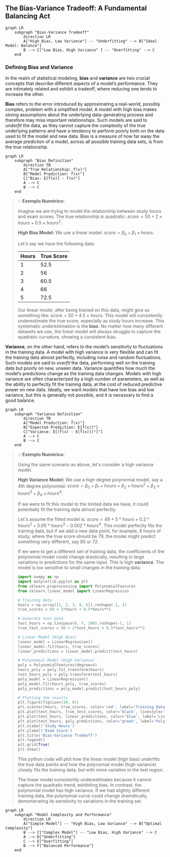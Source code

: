 ## The Bias-Variance Tradeoff: A Fundamental Balancing Act

```mermaid
graph LR
    subgraph "Bias-Variance Tradeoff"
        direction LR
        A["High Bias, Low Variance"] -- "Underfitting" --> B["Ideal Model: Balance"]
        B --> C["Low Bias, High Variance" ] -- "Overfitting" --> C
    end
```

### Defining Bias and Variance

In the realm of statistical modeling, **bias** and **variance** are two crucial concepts that describe different aspects of a model’s performance. They are intimately related and exhibit a tradeoff, where reducing one tends to increase the other.

**Bias** refers to the error introduced by approximating a real-world, possibly complex, problem with a simplified model. A model with high bias makes strong assumptions about the underlying data-generating process and therefore may miss important relationships. Such models are said to *underfit* the data, as they cannot capture the complexity of the true underlying patterns and have a tendency to perform poorly both on the data used to fit the model and new data. Bias is a measure of how far away the average prediction of a model, across all possible training data sets, is from the true relationship.

```mermaid
graph LR
    subgraph "Bias Definition"
        direction TB
        A["True Relationship: f(x)"]
        B["Model Prediction: f̂(x)"]
        C["Bias: E[f̂(x)] - f(x)"]
        A --> C
        B --> C
    end
```

> 💡 **Exemplo Numérico:**
>
> Imagine we are trying to model the relationship between study hours and exam scores. The true relationship is quadratic: $score = 50 + 2 \times hours + 0.5 \times hours^2$.
>
> **High Bias Model:** We use a linear model: $score = \beta_0 + \beta_1 \times hours$.
>
> Let's say we have the following data:
>
> | Hours | True Score |
> |-------|------------|
> | 1     | 52.5       |
> | 2     | 56         |
> | 3     | 60.5       |
> | 4     | 66         |
> | 5     | 72.5       |
>
> Our linear model, after being trained on this data, might give us something like: $score = 50 + 4.5 \times hours$. This model will consistently underestimate the true score, especially as study hours increase. This systematic underestimation is the **bias**. No matter how many different datasets we use, the linear model will always struggle to capture the quadratic curvature, showing a consistent bias.

**Variance**, on the other hand, refers to the model’s sensitivity to fluctuations in the training data. A model with high variance is very flexible and can fit the training data almost perfectly, including noise and random fluctuations. Such models are said to *overfit* the data, performing well on the training data but poorly on new, unseen data. Variance quantifies how much the model’s predictions change as the training data changes. Models with high variance are often characterized by a high number of parameters, as well as the ability to perfectly fit the training data, at the cost of reduced predictive power on new data. Ideally, we want models that have low bias and low variance, but this is generally not possible, and it is necessary to find a good balance.

```mermaid
graph LR
    subgraph "Variance Definition"
        direction TB
        A["Model Prediction: f̂(x)"]
        B["Expected Prediction: E[f̂(x)]"]
        C["Variance: E[(f̂(x) - E[f̂(x)])²]"]
        A --> C
        B --> C
    end
```

> 💡 **Exemplo Numérico:**
>
> Using the same scenario as above, let's consider a high variance model.
>
> **High Variance Model:** We use a high degree polynomial model, say a 4th degree polynomial: $score = \beta_0 + \beta_1 \times hours + \beta_2 \times hours^2 + \beta_3 \times hours^3 + \beta_4 \times hours^4$.
>
> If we were to fit this model to the limited data we have, it could potentially fit the training data almost perfectly.
>
> Let's assume the fitted model is: $score = 49 + 5*hours + 0.2*hours^2 + 0.05*hours^3 - 0.002*hours^4$. This model perfectly fits the training data, but if we add a new data point, for example, 6 hours of study, where the true score should be 79, the model might predict something very different, say 85 or 72.
>
> If we were to get a different set of training data, the coefficients of the polynomial model could change drastically, resulting in large variations in predictions for the same input. This is high **variance**. The model is too sensitive to small changes in the training data.
>
> ```python
> import numpy as np
> import matplotlib.pyplot as plt
> from sklearn.preprocessing import PolynomialFeatures
> from sklearn.linear_model import LinearRegression
>
> # Training data
> hours = np.array([1, 2, 3, 4, 5]).reshape(-1, 1)
> true_scores = 50 + 2*hours + 0.5*hours**2
>
> # Generate test data
> test_hours = np.linspace(0, 7, 100).reshape(-1, 1)
> true_test_scores = 50 + 2*test_hours + 0.5*test_hours**2
>
> # Linear Model (High Bias)
> linear_model = LinearRegression()
> linear_model.fit(hours, true_scores)
> linear_predictions = linear_model.predict(test_hours)
>
> # Polynomial Model (High Variance)
> poly = PolynomialFeatures(degree=4)
> hours_poly = poly.fit_transform(hours)
> test_hours_poly = poly.transform(test_hours)
> poly_model = LinearRegression()
> poly_model.fit(hours_poly, true_scores)
> poly_predictions = poly_model.predict(test_hours_poly)
>
> # Plotting the results
> plt.figure(figsize=(10, 6))
> plt.scatter(hours, true_scores, color='red', label='Training Data')
> plt.plot(test_hours, true_test_scores, color='black', linestyle='--', label='True Relationship')
> plt.plot(test_hours, linear_predictions, color='blue', label='Linear Model (High Bias)')
> plt.plot(test_hours, poly_predictions, color='green', label='Polynomial Model (High Variance)')
> plt.xlabel('Study Hours')
> plt.ylabel('Exam Score')
> plt.title('Bias-Variance Tradeoff')
> plt.legend()
> plt.grid(True)
> plt.show()
> ```
>
> This python code will plot how the linear model (high bias) underfits the true data points and how the polynomial model (high variance) closely fits the training data, but with more variation in the test region.
>
> The linear model consistently underestimates because it cannot capture the quadratic trend, exhibiting bias. In contrast, the polynomial model has high variance. If we had slightly different training data, the polynomial curve could change dramatically, demonstrating its sensitivity to variations in the training set.

```mermaid
graph LR
    subgraph "Model Complexity and Performance"
        direction LR
        A["Simple Model"] -- "High Bias, Low Variance" --> B["Optimal Complexity"]
        B --> C["Complex Model"] -- "Low Bias, High Variance" --> C
        A --> D["Underfitting"]
        C --> E["Overfitting"]
        B --> F["Balanced Performance"]
    end
```

[^5.5.2]: "Figure 5.9 shows the effect of the choice of dfx when using a smoothing spline on a simple example" *(Trecho de <Basis Expansions and Regularization>)*
